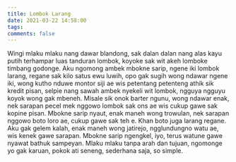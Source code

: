 ```yaml
---
title: Lombok Larang
date: 2021-03-22 14:58:00
tags:
comments: false
---
```

Wingi mlaku mlaku nang dawar blandong, sak dalan dalan nang alas kayu putih terhampar luas tanduran lombok, koyoke sak wit akeh lomboke timbang godonge. Aku ngomong ambek mbokne sarip, ngene iki lombok larang, regane sak kilo satus ewu luwih, opo gak sugih wong ndawar ngene iki, wong kutho nduwe montor siji ae wis petentang petenteng athik sik kredit pisan, selpie nang sawah ambek nyekeli wit lombok, ngguya ngguyu koyok wong gak mbeneh.
Misale sik onok barter ngunu, wong ndawar enak, nek sarapan pecel mek nggowo lombok sak ons ae wis cukup gawe sak kopine pisan.
Mbokne sarip nyaut, enak maneh wong trowulan, nek sarapan nggowo boto loro ae, cukup gawe sak teh e. Khan boto juga larang regane.
Aku gak gelem kalah, enak maneh wong jatirejo, ngglundungno watu ae, wis kenek gawe sarapan.
Mbokne sarip ngengkel, iyo, terus watune gawe nyawat bathuk sampeyan.
Mlaku mlaku tanpa arah dan tujuan, ngomonge yo gak karuan, pokok ati seneng, sederhana saja, so simple.
